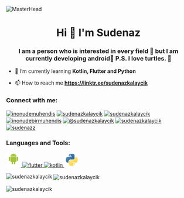 ![MasterHead](https://github.com/sudenazkalaycik/sudenazkalaycik/assets/143196581/0fb63b19-f0b8-4f75-914b-14f9e9e02b46)





<h1 align="center">Hi 🐢 I'm Sudenaz</h1>

<h3 align="center">I am a person who is interested in every field 🦥 but I am currently developing android👀
P.S. I love turtles. 🐢</h3>

- 🌱 I’m currently learning **Kotlin, Flutter and Python**

- 📫 How to reach me **https://linktr.ee/sudenazkalaycik**

<h3 align="left">Connect with me:</h3>
<p align="left">
<a href="https://twitter.com/inonudemuhendis" target="blank"><img align="center" src="https://raw.githubusercontent.com/rahuldkjain/github-profile-readme-generator/master/src/images/icons/Social/twitter.svg" alt="inonudemuhendis" height="30" width="40" /></a>
<a href="https://linkedin.com/in/sudenazkalaycik" target="blank"><img align="center" src="https://raw.githubusercontent.com/rahuldkjain/github-profile-readme-generator/master/src/images/icons/Social/linked-in-alt.svg" alt="sudenazkalaycik" height="30" width="40" /></a>
<a href="https://stackoverflow.com/users/sudenazkalaycik" target="blank"><img align="center" src="https://raw.githubusercontent.com/rahuldkjain/github-profile-readme-generator/master/src/images/icons/Social/stack-overflow.svg" alt="sudenazkalaycik" height="30" width="40" /></a>
<a href="https://instagram.com/inonudebirmuhendis" target="blank"><img align="center" src="https://raw.githubusercontent.com/rahuldkjain/github-profile-readme-generator/master/src/images/icons/Social/instagram.svg" alt="inonudebirmuhendis" height="30" width="40" /></a>
<a href="https://medium.com/@sudenazkalaycik" target="blank"><img align="center" src="https://raw.githubusercontent.com/rahuldkjain/github-profile-readme-generator/master/src/images/icons/Social/medium.svg" alt="@sudenazkalaycik" height="30" width="40" /></a>
<a href="https://www.youtube.com/c/sudenazkalaycik" target="blank"><img align="center" src="https://raw.githubusercontent.com/rahuldkjain/github-profile-readme-generator/master/src/images/icons/Social/youtube.svg" alt="sudenazkalaycik" height="30" width="40" /></a>
<a href="https://www.leetcode.com/sudenazz" target="blank"><img align="center" src="https://raw.githubusercontent.com/rahuldkjain/github-profile-readme-generator/master/src/images/icons/Social/leet-code.svg" alt="sudenazz" height="30" width="40" /></a>
</p>

<h3 align="left">Languages and Tools:</h3>
<p align="left"> <a href="https://developer.android.com" target="_blank" rel="noreferrer"> <img src="https://raw.githubusercontent.com/devicons/devicon/master/icons/android/android-original-wordmark.svg" alt="android" width="40" height="40"/> </a> <a href="https://flutter.dev" target="_blank" rel="noreferrer"> <img src="https://www.vectorlogo.zone/logos/flutterio/flutterio-icon.svg" alt="flutter" width="40" height="40"/> </a> <a href="https://kotlinlang.org" target="_blank" rel="noreferrer"> <img src="https://www.vectorlogo.zone/logos/kotlinlang/kotlinlang-icon.svg" alt="kotlin" width="40" height="40"/> </a> <a href="https://www.python.org" target="_blank" rel="noreferrer"> <img src="https://raw.githubusercontent.com/devicons/devicon/master/icons/python/python-original.svg" alt="python" width="40" height="40"/> </a> </p>

<p><img align="left" src="https://github-readme-stats.vercel.app/api/top-langs?username=sudenazkalaycik&show_icons=true&locale=en&layout=compact" alt="sudenazkalaycik" /></p>

<p>&nbsp;<img align="center" src="https://github-readme-stats.vercel.app/api?username=sudenazkalaycik&show_icons=true&locale=en" alt="sudenazkalaycik" /></p>

<p><img align="center" src="https://github-readme-streak-stats.herokuapp.com/?user=sudenazkalaycik&" alt="sudenazkalaycik" /></p>
